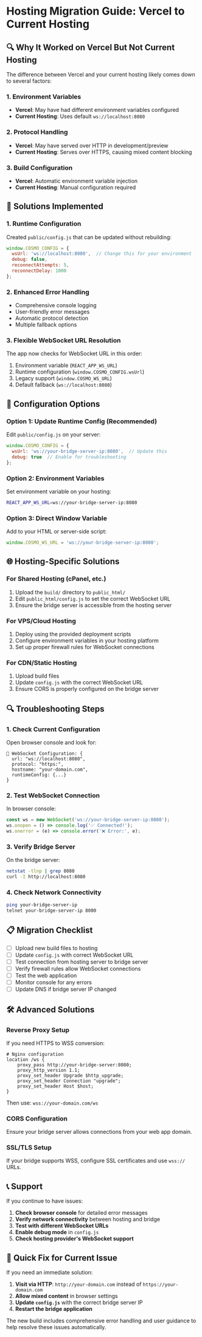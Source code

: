 # Hosting Migration Guide: Vercel to Current Hosting

## 🔍 **Why It Worked on Vercel But Not Current Hosting**

The difference between Vercel and your current hosting likely comes down to several factors:

### **1. Environment Variables**
- **Vercel**: May have had different environment variables configured
- **Current Hosting**: Uses default `ws://localhost:8080`

### **2. Protocol Handling**
- **Vercel**: May have served over HTTP in development/preview
- **Current Hosting**: Serves over HTTPS, causing mixed content blocking

### **3. Build Configuration**
- **Vercel**: Automatic environment variable injection
- **Current Hosting**: Manual configuration required

## 🚀 **Solutions Implemented**

### **1. Runtime Configuration**
Created `public/config.js` that can be updated without rebuilding:

```javascript
window.COSMO_CONFIG = {
  wsUrl: 'ws://localhost:8080',  // Change this for your environment
  debug: false,
  reconnectAttempts: 5,
  reconnectDelay: 1000
};
```

### **2. Enhanced Error Handling**
- Comprehensive console logging
- User-friendly error messages
- Automatic protocol detection
- Multiple fallback options

### **3. Flexible WebSocket URL Resolution**
The app now checks for WebSocket URL in this order:
1. Environment variable (`REACT_APP_WS_URL`)
2. Runtime configuration (`window.COSMO_CONFIG.wsUrl`)
3. Legacy support (`window.COSMO_WS_URL`)
4. Default fallback (`ws://localhost:8080`)

## 🔧 **Configuration Options**

### **Option 1: Update Runtime Config (Recommended)**
Edit `public/config.js` on your server:

```javascript
window.COSMO_CONFIG = {
  wsUrl: 'ws://your-bridge-server-ip:8080',  // Update this
  debug: true  // Enable for troubleshooting
};
```

### **Option 2: Environment Variables**
Set environment variable on your hosting:
```bash
REACT_APP_WS_URL=ws://your-bridge-server-ip:8080
```

### **Option 3: Direct Window Variable**
Add to your HTML or server-side script:
```javascript
window.COSMO_WS_URL = 'ws://your-bridge-server-ip:8080';
```

## 🌐 **Hosting-Specific Solutions**

### **For Shared Hosting (cPanel, etc.)**
1. Upload the `build/` directory to `public_html/`
2. Edit `public_html/config.js` to set the correct WebSocket URL
3. Ensure the bridge server is accessible from the hosting server

### **For VPS/Cloud Hosting**
1. Deploy using the provided deployment scripts
2. Configure environment variables in your hosting platform
3. Set up proper firewall rules for WebSocket connections

### **For CDN/Static Hosting**
1. Upload build files
2. Update `config.js` with the correct WebSocket URL
3. Ensure CORS is properly configured on the bridge server

## 🔍 **Troubleshooting Steps**

### **1. Check Current Configuration**
Open browser console and look for:
```
🔧 WebSocket Configuration: {
  url: "ws://localhost:8080",
  protocol: "https:",
  hostname: "your-domain.com",
  runtimeConfig: {...}
}
```

### **2. Test WebSocket Connection**
In browser console:
```javascript
const ws = new WebSocket('ws://your-bridge-server-ip:8080');
ws.onopen = () => console.log('✅ Connected!');
ws.onerror = (e) => console.error('❌ Error:', e);
```

### **3. Verify Bridge Server**
On the bridge server:
```bash
netstat -tlnp | grep 8080
curl -I http://localhost:8080
```

### **4. Check Network Connectivity**
```bash
ping your-bridge-server-ip
telnet your-bridge-server-ip 8080
```

## 📋 **Migration Checklist**

- [ ] Upload new build files to hosting
- [ ] Update `config.js` with correct WebSocket URL
- [ ] Test connection from hosting server to bridge server
- [ ] Verify firewall rules allow WebSocket connections
- [ ] Test the web application
- [ ] Monitor console for any errors
- [ ] Update DNS if bridge server IP changed

## 🛠 **Advanced Solutions**

### **Reverse Proxy Setup**
If you need HTTPS to WSS conversion:

```nginx
# Nginx configuration
location /ws {
    proxy_pass http://your-bridge-server:8080;
    proxy_http_version 1.1;
    proxy_set_header Upgrade $http_upgrade;
    proxy_set_header Connection "upgrade";
    proxy_set_header Host $host;
}
```

Then use: `wss://your-domain.com/ws`

### **CORS Configuration**
Ensure your bridge server allows connections from your web app domain.

### **SSL/TLS Setup**
If your bridge supports WSS, configure SSL certificates and use `wss://` URLs.

## 📞 **Support**

If you continue to have issues:

1. **Check browser console** for detailed error messages
2. **Verify network connectivity** between hosting and bridge
3. **Test with different WebSocket URLs**
4. **Enable debug mode** in `config.js`
5. **Check hosting provider's WebSocket support**

## 🔄 **Quick Fix for Current Issue**

If you need an immediate solution:

1. **Visit via HTTP**: `http://your-domain.com` instead of `https://your-domain.com`
2. **Allow mixed content** in browser settings
3. **Update `config.js`** with the correct bridge server IP
4. **Restart the bridge application**

The new build includes comprehensive error handling and user guidance to help resolve these issues automatically. 